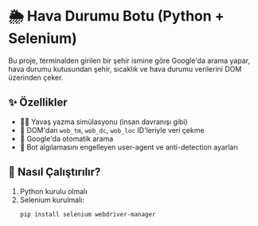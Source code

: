# 🌦️ Hava Durumu Botu (Python + Selenium)

Bu proje, terminalden girilen bir şehir ismine göre Google'da arama yapar, hava durumu kutusundan şehir, sıcaklık ve hava durumu verilerini DOM üzerinden çeker.

## ✨ Özellikler

- 👨‍💻 Yavaş yazma simülasyonu (insan davranışı gibi)
- 🧠 DOM'dan `wob_tm`, `wob_dc`, `wob_loc` ID'leriyle veri çekme
- 🧪 Google'da otomatik arama
- 🔐 Bot algılamasını engelleyen user-agent ve anti-detection ayarları

## 🚀 Nasıl Çalıştırılır?

1. Python kurulu olmalı  
2. Selenium kurulmalı:  
   ```bash
   pip install selenium webdriver-manager

